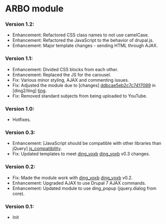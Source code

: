 ARBO module
==========

### Version 1.2:

* Enhancement: Refactored CSS class names to not use camelCase.
* Enhancement: Refactored the JavaScript to the behavior of drupal.js.
* Enhancement: Major template changes - sending HTML through AJAX.

### Version 1.1:

* Enhancement: Divided CSS blocks from each other.
* Enhancement: Replaced the JS for the carousel.
* Fix: Various minor styling, AJAX and commenting issues.
* Fix: Adjusted the module due to [changes] [ddbcae5eb2c7c7417089] in [ding2/ting] [ting].
* Fix: Removed standard subjects from being uploaded to YouTube.

### Version 1.0:

* Hotfixes.

### Version 0.3:

* Enhancement: [JavaScript should be compatible with other libraries than jQuery] [js_compatibility].
* Fix: Updated templates to meet [ding_voxb] [ding_voxb] v0.3 changes.

### Version 0.2:

* Fix: Made the module work with [ding_voxb] [ding_voxb] v0.2.
* Enhancement: Upgraded AJAX to use Drupal 7 AJAX commands.
* Enhancement: Updated module to use ding_popup (jquery.dialog from core).

### Version 0.1:

* Init

[ding_voxb]: https://github.com/ding2/ding_voxb
[ding_popup]: https://github.com/ding2/ding_popup
[js_compatibility]: http://drupal.org/node/224333#javascript_compatibility
[ting]: https://github.com/ding2/ting
[ddbcae5eb2c7c7417089]: https://github.com/ding2/ting/commit/ddbcae5eb2c7c74170895368835d7388c9a6e537#L5L318
